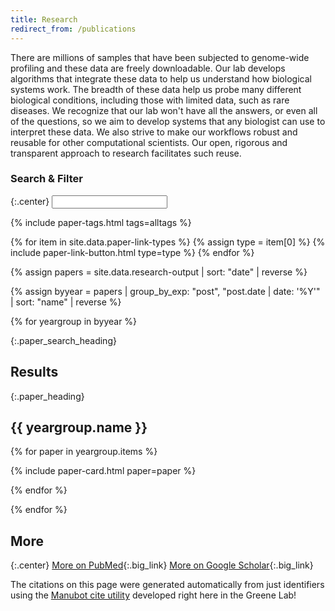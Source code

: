 ```yaml
---
title: Research
redirect_from: /publications
---
```


There are millions of samples that have been subjected to genome-wide profiling and these data are freely downloadable.
Our lab develops algorithms that integrate these data to help us understand how biological systems work.
The breadth of these data help us probe many different biological conditions, including those with limited data, such as rare diseases.
We recognize that our lab won't have all the answers, or even all of the questions, so we aim to develop systems that any biologist can use to interpret these data.
We also strive to make our workflows robust and reusable for other computational scientists.
Our open, rigorous and transparent approach to research facilitates such reuse.

### Search & Filter

{:.center}
<input class="paper_search">

{% include paper-tags.html tags=alltags %}

<p class="center">
  {% for item in site.data.paper-link-types %}
  {% assign type = item[0] %}
  {% include paper-link-button.html type=type %}
  {% endfor %}
</p>

<!-- get paper data from json -->
{% assign papers = site.data.research-output | sort: "date" | reverse %}

<!-- group data by year -->
{% assign byyear = papers | group_by_exp: "post", "post.date | date: '%Y'" | sort: "name" | reverse %}

<!-- loop through year groups -->
{% for yeargroup in byyear %}

{:.paper_search_heading}
## Results

{:.paper_heading}
## {{ yeargroup.name }}

<!-- loop through all papers in this year group -->
{% for paper in yeargroup.items %}

{% include paper-card.html paper=paper %}

{% endfor %}

{% endfor %}

## More

{:.center}
[<i class="fas fa-book-open icon_with_text"></i>More on PubMed](https://pubmed.ncbi.nlm.nih.gov/?term=casey%20s%20greene){:.big_link}
[<i class="fab fa-google icon_with_text"></i>More on Google Scholar](http://scholar.google.com/citations?hl=en&user=ETJoidYAAAAJ){:.big_link}

The citations on this page were generated automatically from just identifiers using the [Manubot cite utility](https://github.com/manubot/manubot#cite) developed right here in the Greene Lab!

<script src="https://cdnjs.cloudflare.com/ajax/libs/mark.js/8.11.1/mark.min.js"></script>